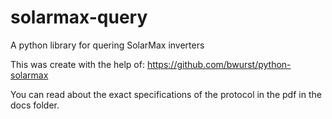 # solarmax-query
A python library for quering SolarMax inverters

This was create with the help of: https://github.com/bwurst/python-solarmax

You can read about the exact specifications of the protocol in the pdf in the docs folder.
